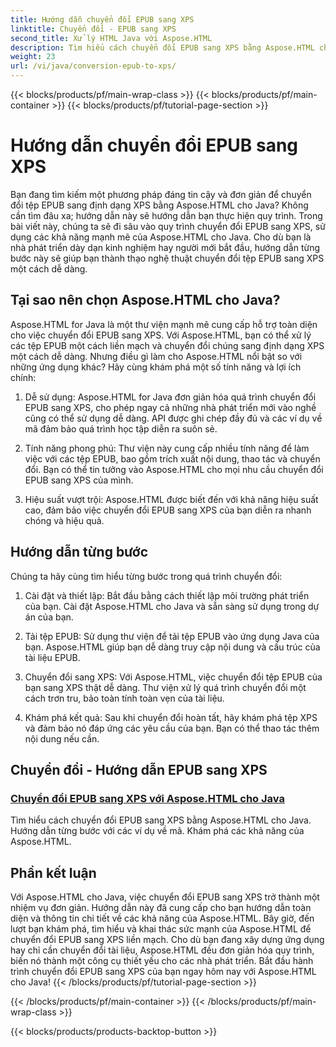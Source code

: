 ```yaml
---
title: Hướng dẫn chuyển đổi EPUB sang XPS
linktitle: Chuyển đổi - EPUB sang XPS
second_title: Xử lý HTML Java với Aspose.HTML
description: Tìm hiểu cách chuyển đổi EPUB sang XPS bằng Aspose.HTML cho Java. Nhận hướng dẫn từng bước và ví dụ mã, khám phá khả năng của Aspose.HTML trong các hướng dẫn này.
weight: 23
url: /vi/java/conversion-epub-to-xps/
---
```


{{< blocks/products/pf/main-wrap-class >}}
{{< blocks/products/pf/main-container >}}
{{< blocks/products/pf/tutorial-page-section >}}

# Hướng dẫn chuyển đổi EPUB sang XPS


Bạn đang tìm kiếm một phương pháp đáng tin cậy và đơn giản để chuyển đổi tệp EPUB sang định dạng XPS bằng Aspose.HTML cho Java? Không cần tìm đâu xa; hướng dẫn này sẽ hướng dẫn bạn thực hiện quy trình. Trong bài viết này, chúng ta sẽ đi sâu vào quy trình chuyển đổi EPUB sang XPS, sử dụng các khả năng mạnh mẽ của Aspose.HTML cho Java. Cho dù bạn là nhà phát triển dày dạn kinh nghiệm hay người mới bắt đầu, hướng dẫn từng bước này sẽ giúp bạn thành thạo nghệ thuật chuyển đổi tệp EPUB sang XPS một cách dễ dàng.

## Tại sao nên chọn Aspose.HTML cho Java?

Aspose.HTML for Java là một thư viện mạnh mẽ cung cấp hỗ trợ toàn diện cho việc chuyển đổi EPUB sang XPS. Với Aspose.HTML, bạn có thể xử lý các tệp EPUB một cách liền mạch và chuyển đổi chúng sang định dạng XPS một cách dễ dàng. Nhưng điều gì làm cho Aspose.HTML nổi bật so với những ứng dụng khác? Hãy cùng khám phá một số tính năng và lợi ích chính:

1. Dễ sử dụng: Aspose.HTML for Java đơn giản hóa quá trình chuyển đổi EPUB sang XPS, cho phép ngay cả những nhà phát triển mới vào nghề cũng có thể sử dụng dễ dàng. API được ghi chép đầy đủ và các ví dụ về mã đảm bảo quá trình học tập diễn ra suôn sẻ.

2. Tính năng phong phú: Thư viện này cung cấp nhiều tính năng để làm việc với các tệp EPUB, bao gồm trích xuất nội dung, thao tác và chuyển đổi. Bạn có thể tin tưởng vào Aspose.HTML cho mọi nhu cầu chuyển đổi EPUB sang XPS của mình.

3. Hiệu suất vượt trội: Aspose.HTML được biết đến với khả năng hiệu suất cao, đảm bảo việc chuyển đổi EPUB sang XPS của bạn diễn ra nhanh chóng và hiệu quả.

## Hướng dẫn từng bước

Chúng ta hãy cùng tìm hiểu từng bước trong quá trình chuyển đổi:

1. Cài đặt và thiết lập: Bắt đầu bằng cách thiết lập môi trường phát triển của bạn. Cài đặt Aspose.HTML cho Java và sẵn sàng sử dụng trong dự án của bạn.

2. Tải tệp EPUB: Sử dụng thư viện để tải tệp EPUB vào ứng dụng Java của bạn. Aspose.HTML giúp bạn dễ dàng truy cập nội dung và cấu trúc của tài liệu EPUB.

3. Chuyển đổi sang XPS: Với Aspose.HTML, việc chuyển đổi tệp EPUB của bạn sang XPS thật dễ dàng. Thư viện xử lý quá trình chuyển đổi một cách trơn tru, bảo toàn tính toàn vẹn của tài liệu.

4. Khám phá kết quả: Sau khi chuyển đổi hoàn tất, hãy khám phá tệp XPS và đảm bảo nó đáp ứng các yêu cầu của bạn. Bạn có thể thao tác thêm nội dung nếu cần.

## Chuyển đổi - Hướng dẫn EPUB sang XPS
### [Chuyển đổi EPUB sang XPS với Aspose.HTML cho Java](./convert-epub-to-xps/)
Tìm hiểu cách chuyển đổi EPUB sang XPS bằng Aspose.HTML cho Java. Hướng dẫn từng bước với các ví dụ về mã. Khám phá các khả năng của Aspose.HTML.

## Phần kết luận

Với Aspose.HTML cho Java, việc chuyển đổi EPUB sang XPS trở thành một nhiệm vụ đơn giản. Hướng dẫn này đã cung cấp cho bạn hướng dẫn toàn diện và thông tin chi tiết về các khả năng của Aspose.HTML. Bây giờ, đến lượt bạn khám phá, tìm hiểu và khai thác sức mạnh của Aspose.HTML để chuyển đổi EPUB sang XPS liền mạch. Cho dù bạn đang xây dựng ứng dụng hay chỉ cần chuyển đổi tài liệu, Aspose.HTML đều đơn giản hóa quy trình, biến nó thành một công cụ thiết yếu cho các nhà phát triển. Bắt đầu hành trình chuyển đổi EPUB sang XPS của bạn ngay hôm nay với Aspose.HTML cho Java!
{{< /blocks/products/pf/tutorial-page-section >}}

{{< /blocks/products/pf/main-container >}}
{{< /blocks/products/pf/main-wrap-class >}}

{{< blocks/products/products-backtop-button >}}
